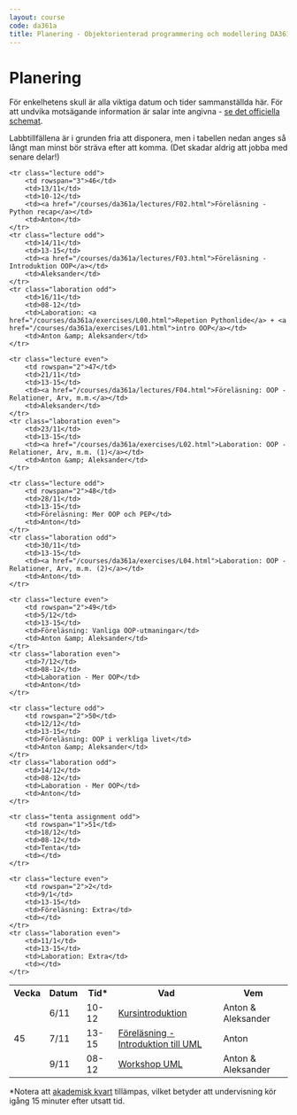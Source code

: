 ```yaml
---
layout: course
code: da361a
title: Planering - Objektorienterad programmering och modellering DA361A (7.5 hp)
---
```


# Planering

För enkelhetens skull är alla viktiga datum och tider sammanställda här. För att undvika motsägande information är salar inte angivna - [se det officiella schemat](http://schema.mah.se/setup/jsp/Schema.jsp?startDatum=idag&intervallTyp=m&intervallAntal=6&sprak=SV&sokMedAND=true&forklaringar=true&resurser=k.DA361A-20172-TS795-).

Labbtillfällena är i grunden fria att disponera, men i tabellen nedan anges så långt man minst bör sträva efter att komma. (Det skadar aldrig att jobba med senare delar!)

<table class="table" id="plan">
    <tr class="odd header">
        <th>Vecka</th>
        <th>Datum</th>
        <th>Tid*</th>
        <th>Vad</th>
        <th>Vem</th>
    </tr>
    <tr class="lecture even">
        <td rowspan="3">45</td>
        <td>6/11</td>
        <td>10-12</td>
        <td><a href="/courses/da361a/lectures/F00.html">Kursintroduktion</a></td>
        <td>Anton &amp; Aleksander</td>
    </tr>
    <tr class="lecture even">
        <td>7/11</td>
        <td>13-15</td>
        <td><a href="/courses/da361a/lectures/F01.html">Föreläsning - Introduktion till UML</a></td>
        <td>Anton</td>
    </tr>
    <tr class="laboration even">
        <td>9/11</td>
        <td>08-12</td>
        <td><a href="/courses/da361a/exercises/L0.html">Workshop UML</a></td>
        <td>Anton &amp; Aleksander</td>
    </tr>

    <tr class="lecture odd">
        <td rowspan="3">46</td>
        <td>13/11</td>
        <td>10-12</td>
        <td><a href="/courses/da361a/lectures/F02.html">Föreläsning - Python recap</a></td>
        <td>Anton</td>
    </tr>
    <tr class="lecture odd">
        <td>14/11</td>
        <td>13-15</td>
        <td><a href="/courses/da361a/lectures/F03.html">Föreläsning - Introduktion OOP</a></td>
        <td>Aleksander</td>
    </tr>
    <tr class="laboration odd">
        <td>16/11</td>
        <td>08-12</td>
        <td>Laboration: <a href="/courses/da361a/exercises/L00.html">Repetion Pythonlide</a> + <a href="/courses/da361a/exercises/L01.html">intro OOP</a></td>
        <td>Anton &amp; Aleksander</td>
    </tr>

    <tr class="lecture even">
        <td rowspan="2">47</td>
        <td>21/11</td>
        <td>13-15</td>
        <td><a href="/courses/da361a/lectures/F04.html">Föreläsning: OOP - Relationer, Arv, m.m.</a></td>
        <td>Aleksander</td>
    </tr>
    <tr class="laboration even">
        <td>23/11</td>
        <td>13-15</td>
        <td><a href="/courses/da361a/exercises/L02.html">Laboration: OOP - Relationer, Arv, m.m. (1)</a></td>
        <td>Anton &amp; Aleksander</td>
    </tr>

    <tr class="lecture odd">
        <td rowspan="2">48</td>
        <td>28/11</td>
        <td>13-15</td>
        <td>Föreläsning: Mer OOP och PEP</td>
        <td>Anton</td>
    </tr>
    <tr class="laboration odd">
        <td>30/11</td>
        <td>13-15</td>
        <td><a href="/courses/da361a/exercises/L04.html">Laboration: OOP - Relationer, Arv, m.m. (2)</a></td>
        <td>Anton</td>
    </tr>

    <tr class="lecture even">
        <td rowspan="2">49</td>
        <td>5/12</td>
        <td>13-15</td>
        <td>Föreläsning: Vanliga OOP-utmaningar</td>
        <td>Anton &amp; Aleksander</td>
    </tr>
    <tr class="laboration even">
        <td>7/12</td>
        <td>08-12</td>
        <td>Laboration - Mer OOP</td>
        <td>Anton</td>
    </tr>

    <tr class="lecture odd">
        <td rowspan="2">50</td>
        <td>12/12</td>
        <td>13-15</td>
        <td>Föreläsning: OOP i verkliga livet</td>
        <td>Anton &amp; Aleksander</td>
    </tr>
	<tr class="laboration odd">
		<td>14/12</td>
		<td>08-12</td>
		<td>Laboration - Mer OOP</td>
        <td>Anton</td>
	</tr>

    <tr class="tenta assignment odd">
        <td rowspan="1">51</td>
        <td>18/12</td>
        <td>08-12</td>
        <td>Tenta</td>
        <td></td>
    </tr>

    <tr class="lecture even">
        <td rowspan="2">2</td>
        <td>9/1</td>
        <td>13-15</td>
        <td>Föreläsning: Extra</td>
        <td></td>
    </tr>
    <tr class="laboration even">
        <td>11/1</td>
        <td>13-15</td>
        <td>Laboration: Extra</td>
        <td></td>
    </tr>
</table>

<p>*Notera att <a href="https://sv.wikipedia.org/wiki/Akademisk_kvart">akademisk kvart</a> tillämpas, vilket betyder att undervisning kör igång 15 minuter efter utsatt tid.</p>
